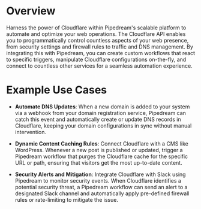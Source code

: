 # Overview

Harness the power of Cloudflare within Pipedream's scalable platform to automate and optimize your web operations. The Cloudflare API enables you to programmatically control countless aspects of your web presence, from security settings and firewall rules to traffic and DNS management. By integrating this with Pipedream, you can create custom workflows that react to specific triggers, manipulate Cloudflare configurations on-the-fly, and connect to countless other services for a seamless automation experience.

# Example Use Cases

- **Automate DNS Updates**: When a new domain is added to your system via a webhook from your domain registration service, Pipedream can catch this event and automatically create or update DNS records in Cloudflare, keeping your domain configurations in sync without manual intervention.

- **Dynamic Content Caching Rules**: Connect Cloudflare with a CMS like WordPress. Whenever a new post is published or updated, trigger a Pipedream workflow that purges the Cloudflare cache for the specific URL or path, ensuring that visitors get the most up-to-date content.

- **Security Alerts and Mitigation**: Integrate Cloudflare with Slack using Pipedream to monitor security events. When Cloudflare identifies a potential security threat, a Pipedream workflow can send an alert to a designated Slack channel and automatically apply pre-defined firewall rules or rate-limiting to mitigate the issue.
